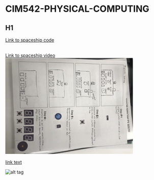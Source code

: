 # CIM542-PHYSICAL-COMPUTING

## H1

<a href = "/homework/spaceship_interface.ino">Link to spaceship code</a>

<br>
<a href = "https://vimeo.com/315934051">Link to spaceship video</a>

<br>
<img src = "/homework/prototype.jpg" width = "400">

[link text](url)

![alt tag](image_url)
